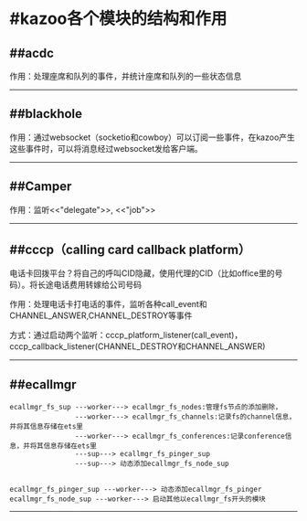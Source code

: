 #kazoo各个模块的结构和作用
====

##acdc
----
作用：处理座席和队列的事件，并统计座席和队列的一些状态信息


----

##blackhole
-----
作用：通过websocket（socketio和cowboy）可以订阅一些事件，在kazoo产生这些事件时，可以将消息经过websocket发给客户端。

-----

##Camper
----
作用：监听<<"delegate">>, <<"job">>

---

##cccp（calling card callback platform）
---
电话卡回拨平台？将自己的呼叫CID隐藏，使用代理的CID（比如office里的号码）。将长途电话费用转嫁给公司号码

作用：处理电话卡打电话的事件，监听各种call_event和CHANNEL_ANSWER,CHANNEL_DESTROY等事件

方式：通过启动两个监听：cccp_platform_listener(call_event)，cccp_callback_listener(CHANNEL_DESTROY和CHANNEL_ANSWER)

---

##ecallmgr
---

	ecallmgr_fs_sup ---worker---> ecallmgr_fs_nodes:管理fs节点的添加删除，
       		        ---worker---> ecallmgr_fs_channels:记录fs的channel信息，并将其信息存储在ets里
       		        ---worker---> ecallmgr_fs_conferences:记录conference信息，并将其信息存储在ets里
       		        ---sup---> ecallmgr_fs_pinger_sup
       		        ---sup---> 动态添加ecallmgr_fs_node_sup
       		        
       		        
    ecallmgr_fs_pinger_sup ---worker---> 动态添加ecallmgr_fs_pinger
    ecallmgr_fs_node_sup ---worker---> 启动其他以ecallmgr_fs开头的模块         


---



